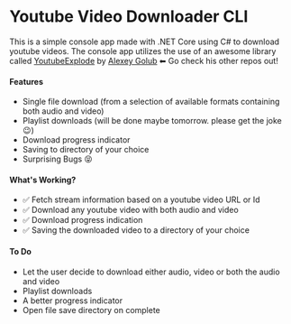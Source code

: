 # Youtube Video Downloader CLI
This is a simple console app made with .NET Core using C# to download youtube videos.
The console app utilizes the use of an awesome library called [YoutubeExplode](https://github.com/Tyrrrz/YoutubeExplode) by [Alexey Golub](https://github.com/Tyrrrz) ⬅ Go check his other repos out!

#### Features
* Single file download (from a selection of available formats containing both audio and video) 
* Playlist downloads (will be done maybe tomorrow. please get the joke 😉)
* Download progress indicator 
* Saving to directory of your choice 
* Surprising Bugs 😝

#### What's Working?
* ✅ Fetch stream information based on a youtube video URL or Id
* ✅ Download any youtube video with both audio and video
* ✅ Download progress indication 
* ✅ Saving the downloaded video to a directory of your choice

#### To Do
* Let the user decide to download either audio, video or both the audio and video
* Playlist downloads
* A better progress indicator
* Open file save directory on complete
